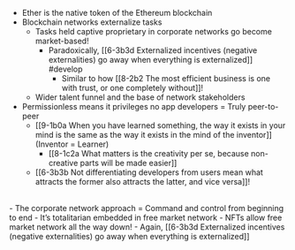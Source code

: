 
- Ether is the native token of the Ethereum blockchain
- Blockchain networks externalize tasks
  - Tasks held captive proprietary in corporate networks go become market-based!
    - Paradoxically, [[6-3b3d Externalized incentives (negative externalities) go away when everything is externalized]] #develop 
      - Similar to how [[8-2b2 The most efficient business is one with trust, or one completely without]]!
  - Wider talent funnel and the base of network stakeholders
- Permissionless means it privileges no app developers = Truly peer-to-peer
  - [[9-1b0a When you have learned something, the way it exists in your mind is the same as the way it exists in the mind of the inventor]] (Inventor = Learner)
    - [[8-1c2a What matters is the creativity per se, because non-creative parts will be made easier]]
  - [[6-3b3b Not differentiating developers from users mean what attracts the former also attracts the latter, and vice versa]]!
<br>
- The corporate network approach = Command and control from beginning to end
  - It’s totalitarian embedded in free market network
    - NFTs allow free market network all the way down!
      - Again, [[6-3b3d Externalized incentives (negative externalities) go away when everything is externalized]]